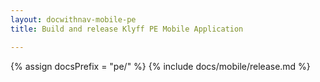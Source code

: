 ```yaml
---
layout: docwithnav-mobile-pe
title: Build and release Klyff PE Mobile Application

---
```


{% assign docsPrefix = "pe/" %}
{% include docs/mobile/release.md %}
